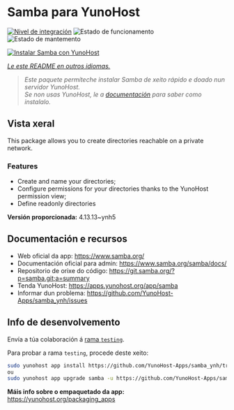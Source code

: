 <!--
NOTA: Este README foi creado automáticamente por <https://github.com/YunoHost/apps/tree/master/tools/readme_generator>
NON debe editarse manualmente.
-->

# Samba para YunoHost

[![Nivel de integración](https://apps.yunohost.org/badge/integration/samba)](https://ci-apps.yunohost.org/ci/apps/samba/)
![Estado de funcionamento](https://apps.yunohost.org/badge/state/samba)
![Estado de mantemento](https://apps.yunohost.org/badge/maintained/samba)

[![Instalar Samba con YunoHost](https://install-app.yunohost.org/install-with-yunohost.svg)](https://install-app.yunohost.org/?app=samba)

*[Le este README en outros idiomas.](./ALL_README.md)*

> *Este paquete permíteche instalar Samba de xeito rápido e doado nun servidor YunoHost.*  
> *Se non usas YunoHost, le a [documentación](https://yunohost.org/install) para saber como instalalo.*

## Vista xeral

This package allows you to create directories reachable on a private network.

### Features

- Create and name your directories;
- Configure permissions for your directories thanks to the YunoHost permission view;
- Define readonly directories


**Versión proporcionada:** 4.13.13~ynh5
## Documentación e recursos

- Web oficial da app: <https://www.samba.org/>
- Documentación oficial para admin: <https://www.samba.org/samba/docs/>
- Repositorio de orixe do código: <https://git.samba.org/?p=samba.git;a=summary>
- Tenda YunoHost: <https://apps.yunohost.org/app/samba>
- Informar dun problema: <https://github.com/YunoHost-Apps/samba_ynh/issues>

## Info de desenvolvemento

Envía a túa colaboración á [rama `testing`](https://github.com/YunoHost-Apps/samba_ynh/tree/testing).

Para probar a rama `testing`, procede deste xeito:

```bash
sudo yunohost app install https://github.com/YunoHost-Apps/samba_ynh/tree/testing --debug
ou
sudo yunohost app upgrade samba -u https://github.com/YunoHost-Apps/samba_ynh/tree/testing --debug
```

**Máis info sobre o empaquetado da app:** <https://yunohost.org/packaging_apps>
